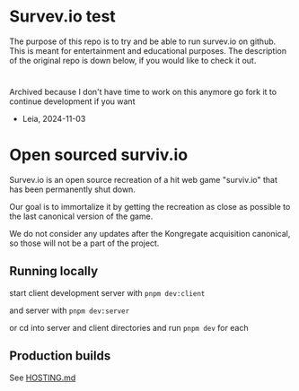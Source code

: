 # Survev.io test
The purpose of this repo is to try and be able to run survev.io on github.
This is meant for entertainment and educational purposes.
The description of the original repo is down below, if you would like to check it out.

#
#
#
#
Archived because I don't have time to work on this anymore
go fork it to continue development if you want
- Leia, 2024-11-03

# Open sourced surviv.io
Survev.io is an open source recreation of a hit web game "surviv.io" that has been permanently shut down.

Our goal is to immortalize it by getting the recreation as close as possible to the last canonical version of the game.

We do not consider any updates after the Kongregate acquisition canonical, so those will not be a part of the project.

## Running locally

start client development server with `pnpm dev:client`

and server with `pnpm dev:server`

or cd into server and client directories and run `pnpm dev` for each

## Production builds
See [HOSTING.md](./HOSTING.md)
